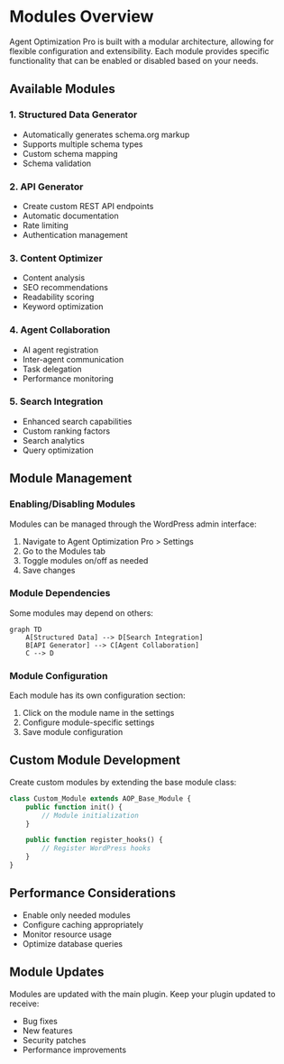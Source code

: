 # Modules Overview

Agent Optimization Pro is built with a modular architecture, allowing for flexible configuration and extensibility. Each module provides specific functionality that can be enabled or disabled based on your needs.

## Available Modules

### 1. Structured Data Generator
- Automatically generates schema.org markup
- Supports multiple schema types
- Custom schema mapping
- Schema validation

### 2. API Generator
- Create custom REST API endpoints
- Automatic documentation
- Rate limiting
- Authentication management

### 3. Content Optimizer
- Content analysis
- SEO recommendations
- Readability scoring
- Keyword optimization

### 4. Agent Collaboration
- AI agent registration
- Inter-agent communication
- Task delegation
- Performance monitoring

### 5. Search Integration
- Enhanced search capabilities
- Custom ranking factors
- Search analytics
- Query optimization

## Module Management

### Enabling/Disabling Modules

Modules can be managed through the WordPress admin interface:

1. Navigate to Agent Optimization Pro > Settings
2. Go to the Modules tab
3. Toggle modules on/off as needed
4. Save changes

### Module Dependencies

Some modules may depend on others:

```mermaid
graph TD
    A[Structured Data] --> D[Search Integration]
    B[API Generator] --> C[Agent Collaboration]
    C --> D
```

### Module Configuration

Each module has its own configuration section:

1. Click on the module name in the settings
2. Configure module-specific settings
3. Save module configuration

## Custom Module Development

Create custom modules by extending the base module class:

```php
class Custom_Module extends AOP_Base_Module {
    public function init() {
        // Module initialization
    }

    public function register_hooks() {
        // Register WordPress hooks
    }
}
```

## Performance Considerations

- Enable only needed modules
- Configure caching appropriately
- Monitor resource usage
- Optimize database queries

## Module Updates

Modules are updated with the main plugin. Keep your plugin updated to receive:
- Bug fixes
- New features
- Security patches
- Performance improvements
